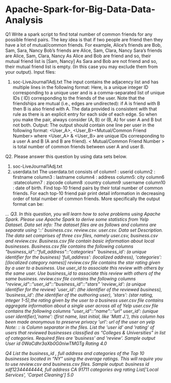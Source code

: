 # Apache-Spark-for-Big-Data-Data-Analysis
Q1 
Write a spark script to find total number of common friends for any possible friend pairs. The
key idea is that if two people are friend then they have a lot of mutual/common friends.
For example,
Alice’s friends are Bob, Sam, Sara, Nancy Bob’s friends are Alice, Sam, Clara, Nancy Sara’s
friends are Alice, Sam, Clara, Nancy
As Alice and Bob are friend and so, their mutual friend list is [Sam, Nancy]
As Sara and Bob are not friend and so, their mutual friend list is empty. (In this case you may
exclude them from your output).
Input files:
1. soc-LiveJournal1Adj.txt
The input contains the adjacency list and has multiple lines in the following format:
<User><TAB><Friends>
Here, <User> is a unique integer ID corresponding to a unique user and <Friends> is a
comma-separated list of unique IDs (<User> ID) corresponding to the friends of the user.
Note that the friendships are mutual (i.e., edges are undirected): if A is friend with B then B is
also friend with A. The data provided is consistent with that rule as there is an explicit entry
for each side of each edge. So when you make the pair, always consider (A, B) or (B, A) for
user A and B but not both.
Output: The output should contain one line per user in the following format:
<User_A>, <User_B><TAB><Mutual/Common Friend Number>
where <User_A> & <User_B> are unique IDs corresponding to a user A and B (A and B are
friend). < Mutual/Common Friend Number > is total number of common friends between
user A and user B.

Q2.
Please answer this question by using data sets below.
1. soc-LiveJournal1Adj.txt
2. userdata.txt
The userdata.txt consists of column1 : userid
column2 : firstname column3 : lastname column4 : address column5: city column6 :statecolumn7 : zipcode column8 :country column9 :username
column10 : date of birth.
Find top-10 friend pairs by their total number of common friends. For each top-10 friend pair
print detail information in decreasing order of total number of common friends. More
specifically the output format can be:
<Total number of Common Friends><TAB><First Name of User A><TAB><Last Name of
User A> <TAB><address of User A><TAB><First Name of User B><TAB><Last Name of
User B><TAB>
<address of User B>
...
Q3.
In this question, you will learn how to solve problems using Apache Spark. Please use
Apache Spark to derive some statistics from Yelp Dataset.
Data set info:
The dataset files are as follows and columns are separate using ‘::’
business.csv.
review.csv.
user.csv.
Data set Description.
The data set comprises of three csv files, namely user.csv, business.csv and review.csv.
Business.csv file contain basic information about local businesses.
Business.csv file contains the following columns "business_id"::"full_address"::"categories"
'business_id': (a unique identifier for the business)
'full_address': (localized address),
'categories': [(localized category names)]
review.csv file contains the star rating given by a user to a business. Use user_id to associate
this review with others by the same user. Use business_id to associate this review with others
of the same business.
review.csv file contains the following columns "review_id"::"user_id"::"business_id"::"stars"
'review_id': (a unique identifier for the review)
'user_id': (the identifier of the reviewed business),
'business_id': (the identifier of the authoring user),
'stars': (star rating, integer 1-5),the rating given by the user to a business
user.csv file contains aggregate information about a single user across all of Yelp
user.csv file contains the following columns "user_id"::"name"::"url"
user_id': (unique user identifier),'name': (first name, last initial, like 'Matt J.'), this column has been made anonymous to
preserve privacy
'url': url of the user on yelp
Note:
:: is Column separator in the files.
List the 'user id' and 'rating' of users that reviewed businesses classified as “Colleges &
Universities” in list of categories.
Required files are 'business' and 'review'.
Sample output
User id
0WaCdhr3aXb0G0niwTMGTg
Rating
4.0

Q4
List the business_id , full address and categories of the Top 10 businesses located in “NY”
using the average ratings.
This will require you to use review.csv and business.csv files.
Sample output:
business id
xdf12344444444,
full address
CA 91711
categories
avg rating
List['Local Services', 'Carpet Cleaning']
5.0
